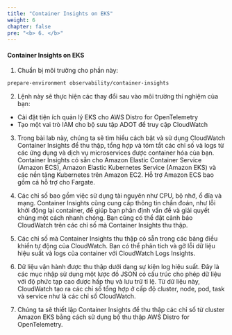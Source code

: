 ```yaml
---
title: "Container Insights on EKS"
weight: 6
chapter: false
pre: "<b> 6. </b>"
---
```


#### Container Insights on EKS

1. Chuẩn bị môi trường cho phần này:

``` bash
prepare-environment observability/container-insights

```

2. Lệnh này sẽ thực hiện các thay đổi sau vào môi trường thí nghiệm của bạn:

- Cài đặt tiện ích quản lý EKS cho AWS Distro for OpenTelemetry
- Tạo một vai trò IAM cho bộ sưu tập ADOT để truy cập CloudWatch

3. Trong bài lab này, chúng ta sẽ tìm hiểu cách bật và sử dụng CloudWatch Container Insights để thu thập, tổng hợp và tóm tắt các chỉ số và logs từ các ứng dụng và dịch vụ microservices được container hóa của bạn. Container Insights có sẵn cho Amazon Elastic Container Service (Amazon ECS), Amazon Elastic Kubernetes Service (Amazon EKS) và các nền tảng Kubernetes trên Amazon EC2. Hỗ trợ Amazon ECS bao gồm cả hỗ trợ cho Fargate.

4. Các chỉ số bao gồm việc sử dụng tài nguyên như CPU, bộ nhớ, ổ đĩa và mạng. Container Insights cũng cung cấp thông tin chẩn đoán, như lỗi khởi động lại container, để giúp bạn phân định vấn đề và giải quyết chúng một cách nhanh chóng. Bạn cũng có thể đặt cảnh báo CloudWatch trên các chỉ số mà Container Insights thu thập.

5. Các chỉ số mà Container Insights thu thập có sẵn trong các bảng điều khiển tự động của CloudWatch. Bạn có thể phân tích và gỡ lỗi dữ liệu hiệu suất và logs của container với CloudWatch Logs Insights.

6. Dữ liệu vận hành được thu thập dưới dạng sự kiện log hiệu suất. Đây là các mục nhập sử dụng một lược đồ JSON có cấu trúc cho phép dữ liệu với độ phức tạp cao được hấp thụ và lưu trữ tỉ lệ. Từ dữ liệu này, CloudWatch tạo ra các chỉ số tổng hợp ở cấp độ cluster, node, pod, task và service như là các chỉ số CloudWatch.

7. Chúng ta sẽ thiết lập Container Insights để thu thập các chỉ số từ cluster Amazon EKS bằng cách sử dụng bộ thu thập AWS Distro for OpenTelemetry.
